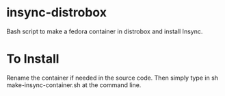 # insync-distrobox
Bash script to make a fedora container in distrobox and install Insync.

# To Install
Rename the container if needed in the source code. Then simply type in sh make-insync-container.sh at the command line.
